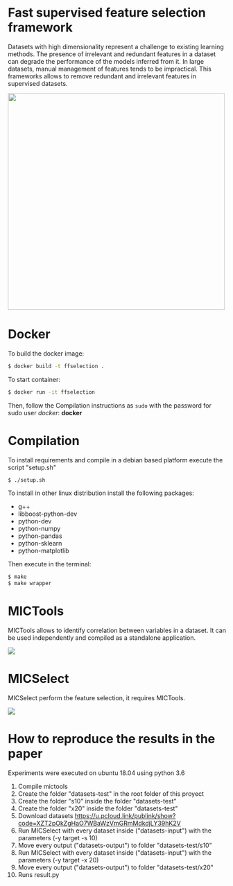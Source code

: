 # Fast supervised feature selection framework

Datasets with high dimensionality represent a challenge to existing learning methods. The presence of irrelevant and redundant features in a dataset can degrade the performance of the models inferred from it. In large datasets, manual management of features tends to be impractical. This frameworks allows to remove redundant and irrelevant features in supervised datasets.

<img src="https://github.com/ivangarcia88/ffselection/blob/assets/0.png" width="500">

# Docker

To build the docker image:

```sh
$ docker build -t ffselection .
```

To start container:

```sh
$ docker run -it ffselection
```

Then, follow the Compilation instructions as `sudo` with the password for sudo user *docker*: **docker**

# Compilation

To install requirements and compile in a debian based platform execute the script "setup.sh" 

```sh
$ ./setup.sh
```

To install in other linux distribution install the following packages:
  - g++
  - libboost-python-dev
  - python-dev
  - python-numpy
  - python-pandas
  - python-sklearn
  - python-matplotlib

Then execute in the terminal:

```sh
$ make
$ make wrapper
```

# MICTools
MICTools allows to identify correlation between variables in a dataset. It can be used independently and compiled as a standalone application. 

<img src="https://github.com/ivangarcia88/ffselection/blob/assets/1.png">

# MICSelect
MICSelect perform the feature selection, it requires MICTools. 

<img src="https://github.com/ivangarcia88/ffselection/blob/assets/2.png">

# How to reproduce the results in the paper

Experiments were executed on ubuntu 18.04 using python 3.6

1. Compile mictools
2. Create the folder "datasets-test" in the root folder of this proyect
3. Create the folder "s10" inside the folder "datasets-test"
4. Create the folder "x20" inside the folder "datasets-test"
5. Download datasets https://u.pcloud.link/publink/show?code=XZT2pOkZgHaO7WBaWzVmGRmMdkdjLY39hK2V 
6. Run MICSelect with every dataset inside ("datasets-input") with the parameters (-y target -s 10)
7. Move every output ("datasets-output") to folder "datasets-test/s10"
8. Run MICSelect with every dataset inside ("datasets-input") with the parameters (-y target -x 20)
9. Move every output ("datasets-output") to folder "datasets-test/x20"
10. Runs result.py



